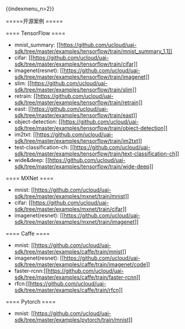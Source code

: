 {{indexmenu_n>2}}

=====开源案例  =====

==== TensorFlow ====
  * mnist\_summary: [[https://github.com/ucloud/uai-sdk/tree/master/examples/tensorflow/train/mnist_summary_1.1]]
  * cifar: [[https://github.com/ucloud/uai-sdk/tree/master/examples/tensorflow/train/cifar]]
  * imagenet(resnet): [[https://github.com/ucloud/uai-sdk/tree/master/examples/tensorflow/train/imagenet]]
  * slim: [[https://github.com/ucloud/uai-sdk/tree/master/examples/tensorflow/train/slim]]
  * retrain: [[https://github.com/ucloud/uai-sdk/tree/master/examples/tensorflow/train/retrain]]
  * east: [[https://github.com/ucloud/uai-sdk/tree/master/examples/tensorflow/train/east]]
  * object-detection: [[https://github.com/ucloud/uai-sdk/tree/master/examples/tensorflow/train/object-detection]]
  * im2txt: [[https://github.com/ucloud/uai-sdk/tree/master/examples/tensorflow/train/im2txt]]
  * test-classification-ch: [[https://github.com/ucloud/uai-sdk/tree/master/examples/tensorflow/train/text-classification-ch]]
  * wide&deep: [[https://github.com/ucloud/uai-sdk/tree/master/examples/tensorflow/train/wide-deep]]

==== MXNet ====
  * mnist: [[https://github.com/ucloud/uai-sdk/tree/master/examples/mxnet/train/mnist]]
  * cifar: [[https://github.com/ucloud/uai-sdk/tree/master/examples/mxnet/train/cifar]]
  * imagenet(resnet): [[https://github.com/ucloud/uai-sdk/tree/master/examples/mxnet/train/imagenet]]

==== Caffe ====
  * mnist: [[https://github.com/ucloud/uai-sdk/tree/master/examples/caffe/train/mnist]]
  * imagenet(resnet): [[https://github.com/ucloud/uai-sdk/tree/master/examples/caffe/train/imagenet/code]]
  * faster-rcnn:[[https://github.com/ucloud/uai-sdk/tree/master/examples/caffe/train/faster-rcnn]]
  * rfcn:[[https://github.com/ucloud/uai-sdk/tree/master/examples/caffe/train/rfcn]]

==== Pytorch ====
  * mnist: [[https://github.com/ucloud/uai-sdk/tree/master/examples/pytorch/train/mnist]]